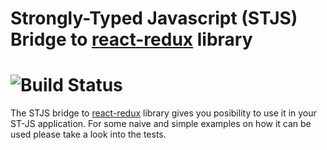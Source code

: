 # Strongly-Typed Javascript (STJS) Bridge to [react-redux](https://github.com/reactjs/react-redux) library
![Build Status](https://travis-ci.org/ishestakov/react-redux-bridge.svg?branch=master)
======================================================================
The STJS bridge to [react-redux](https://github.com/reactjs/react-redux) library gives you posibility to use it in your ST-JS application.
For some naive and simple examples on how it can be used please take a look into the tests.
